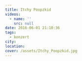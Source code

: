 ```yaml
---
title: Itchy Poopzkid
videos:
  - name: ''
    src: null
date: 2016-06-01 21:10:36
tags:
  - konzert
city:
location:
cover: /assets/Itchy_Poopzkid.jpg
---
```

